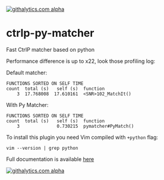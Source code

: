 [![githalytics.com alpha](https://cruel-carlota.pagodabox.com/c38f2a3d6d6ba9a3e67be921ee2f68f0 "githalytics.com")](http://githalytics.com/FelikZ/ctrlp-py-matcher)

ctrlp-py-matcher
================

Fast CtrlP matcher based on python

Performance difference is up to x22, look those profiling log:

Default matcher:
```
FUNCTIONS SORTED ON SELF TIME
count  total (s)   self (s)  function
    3  17.768008  17.610161  <SNR>102_MatchIt()
```

With Py Matcher:
```
FUNCTIONS SORTED ON SELF TIME
count  total (s)   self (s)  function
    3              0.730215  pymatcher#PyMatch()
```

To install this plugin you need Vim compiled with `+python` flag:
```
vim --version | grep python
```

Full documentation is available [here](https://github.com/FelikZ/ctrlp-py-matcher/blob/master/doc/pymatcher.txt)

[![githalytics.com alpha](https://cruel-carlota.pagodabox.com/c38f2a3d6d6ba9a3e67be921ee2f68f0 "githalytics.com")](http://githalytics.com/FelikZ/ctrlp-py-matcher)

